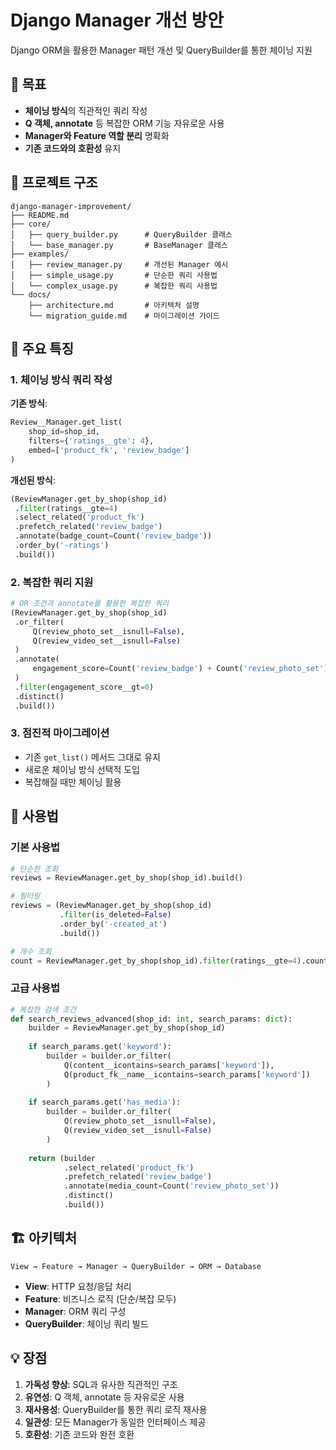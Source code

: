 # Django Manager 개선 방안

Django ORM을 활용한 Manager 패턴 개선 및 QueryBuilder를 통한 체이닝 지원

## 🎯 목표

- **체이닝 방식**의 직관적인 쿼리 작성
- **Q 객체, annotate** 등 복잡한 ORM 기능 자유로운 사용
- **Manager와 Feature 역할 분리** 명확화
- **기존 코드와의 호환성** 유지

## 📁 프로젝트 구조

```
django-manager-improvement/
├── README.md
├── core/
│   ├── query_builder.py      # QueryBuilder 클래스
│   └── base_manager.py       # BaseManager 클래스
├── examples/
│   ├── review_manager.py     # 개선된 Manager 예시
│   ├── simple_usage.py       # 단순한 쿼리 사용법
│   └── complex_usage.py      # 복잡한 쿼리 사용법
└── docs/
    ├── architecture.md       # 아키텍처 설명
    └── migration_guide.md    # 마이그레이션 가이드
```

## 🚀 주요 특징

### 1. 체이닝 방식 쿼리 작성

**기존 방식**:
```python
Review__Manager.get_list(
    shop_id=shop_id,
    filters={'ratings__gte': 4},
    embed=['product_fk', 'review_badge']
)
```

**개선된 방식**:
```python
(ReviewManager.get_by_shop(shop_id)
 .filter(ratings__gte=4)
 .select_related('product_fk')
 .prefetch_related('review_badge')
 .annotate(badge_count=Count('review_badge'))
 .order_by('-ratings')
 .build())
```

### 2. 복잡한 쿼리 지원

```python
# OR 조건과 annotate를 활용한 복잡한 쿼리
(ReviewManager.get_by_shop(shop_id)
 .or_filter(
     Q(review_photo_set__isnull=False),
     Q(review_video_set__isnull=False)
 )
 .annotate(
     engagement_score=Count('review_badge') + Count('review_photo_set')
 )
 .filter(engagement_score__gt=0)
 .distinct()
 .build())
```

### 3. 점진적 마이그레이션

- 기존 `get_list()` 메서드 그대로 유지
- 새로운 체이닝 방식 선택적 도입
- 복잡해질 때만 체이닝 활용

## 📖 사용법

### 기본 사용법

```python
# 단순한 조회
reviews = ReviewManager.get_by_shop(shop_id).build()

# 필터링
reviews = (ReviewManager.get_by_shop(shop_id)
           .filter(is_deleted=False)
           .order_by('-created_at')
           .build())

# 개수 조회
count = ReviewManager.get_by_shop(shop_id).filter(ratings__gte=4).count()
```

### 고급 사용법

```python
# 복잡한 검색 조건
def search_reviews_advanced(shop_id: int, search_params: dict):
    builder = ReviewManager.get_by_shop(shop_id)
    
    if search_params.get('keyword'):
        builder = builder.or_filter(
            Q(content__icontains=search_params['keyword']),
            Q(product_fk__name__icontains=search_params['keyword'])
        )
    
    if search_params.get('has_media'):
        builder = builder.or_filter(
            Q(review_photo_set__isnull=False),
            Q(review_video_set__isnull=False)
        )
    
    return (builder
            .select_related('product_fk')
            .prefetch_related('review_badge')
            .annotate(media_count=Count('review_photo_set'))
            .distinct()
            .build())
```

## 🏗️ 아키텍처

```
View → Feature → Manager → QueryBuilder → ORM → Database
```

- **View**: HTTP 요청/응답 처리
- **Feature**: 비즈니스 로직 (단순/복잡 모두)
- **Manager**: ORM 쿼리 구성
- **QueryBuilder**: 체이닝 쿼리 빌드

## 💡 장점

1. **가독성 향상**: SQL과 유사한 직관적인 구조
2. **유연성**: Q 객체, annotate 등 자유로운 사용
3. **재사용성**: QueryBuilder를 통한 쿼리 로직 재사용
4. **일관성**: 모든 Manager가 동일한 인터페이스 제공
5. **호환성**: 기존 코드와 완전 호환
